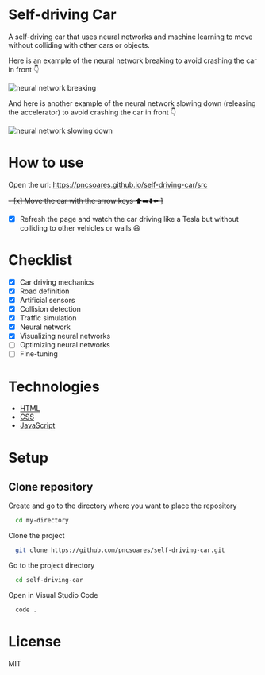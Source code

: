 # Self-driving Car

A self-driving car that uses neural networks and machine learning to move without colliding with other cars or objects.

Here is an example of the neural network breaking to avoid crashing the car in front 👇

![neural network breaking](./.github/neural-network-break.gif)

And here is another example of the neural network slowing down (releasing the accelerator) to avoid crashing the car in front 👇

![neural network slowing down](./.github/neural-network-slow-down.gif)

# How to use

Open the url: https://pncsoares.github.io/self-driving-car/src

<s>- [x] Move the car with the arrow keys ⬆️➡️⬇️⬅️ ]</s>
- [x] Refresh the page and watch the car driving like a Tesla but without colliding to other vehicles or walls 😆

# Checklist

- [x] Car driving mechanics
- [x] Road definition
- [x] Artificial sensors
- [x] Collision detection
- [x] Traffic simulation
- [x] Neural network
- [x] Visualizing neural networks
- [ ] Optimizing neural networks
- [ ] Fine-tuning

# Technologies

- [HTML](https://developer.mozilla.org/en-US/docs/Web/HTML)
- [CSS](https://developer.mozilla.org/en-US/docs/Web/CSS)
- [JavaScript](https://developer.mozilla.org/en-US/docs/Web/JavaScript)

# Setup

## Clone repository

Create and go to the directory where you want to place the repository

```bash
  cd my-directory
```

Clone the project

```bash
  git clone https://github.com/pncsoares/self-driving-car.git
```

Go to the project directory

```bash
  cd self-driving-car
```

Open in Visual Studio Code

```bash
  code .
```

# License

MIT